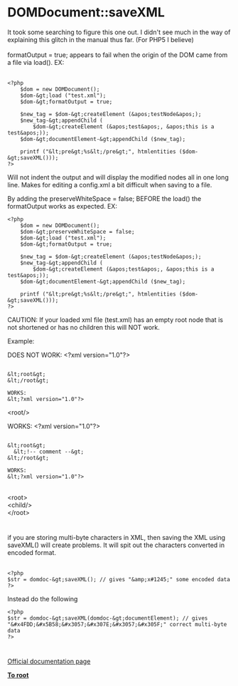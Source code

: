# DOMDocument::saveXML



It took some searching to figure this one out. I didn&apos;t see much in the way of explaining this glitch in the manual thus far. (For PHP5 I believe)<br><br>formatOutput = true; appears to fail when the origin of the DOM came from a file via load(). EX:<br><br>

```
<?php
    $dom = new DOMDocument();
    $dom-&gt;load ("test.xml");
    $dom-&gt;formatOutput = true;

    $new_tag = $dom-&gt;createElement (&apos;testNode&apos;);
    $new_tag-&gt;appendChild (
        $dom-&gt;createElement (&apos;test&apos;, &apos;this is a test&apos;));
    $dom-&gt;documentElement-&gt;appendChild ($new_tag);

    printf ("&lt;pre&gt;%s&lt;/pre&gt;", htmlentities ($dom-&gt;saveXML()));
?>
```


Will not indent the output and will display the modified nodes all in one long line. Makes for editing a config.xml a bit difficult when saving to a file.

By adding the preserveWhiteSpace = false; BEFORE the load() the formatOutput works as expected. EX:



```
<?php
    $dom = new DOMDocument();
    $dom-&gt;preserveWhiteSpace = false;
    $dom-&gt;load ("test.xml");
    $dom-&gt;formatOutput = true;

    $new_tag = $dom-&gt;createElement (&apos;testNode&apos;);
    $new_tag-&gt;appendChild (
        $dom-&gt;createElement (&apos;test&apos;, &apos;this is a test&apos;));
    $dom-&gt;documentElement-&gt;appendChild ($new_tag);

    printf ("&lt;pre&gt;%s&lt;/pre&gt;", htmlentities ($dom-&gt;saveXML()));
?>
```


CAUTION: If your loaded xml file (test.xml) has an empty root node that is not shortened or has no children this will NOT work.

Example:

DOES NOT WORK:
&lt;?xml version="1.0"?>
```

&lt;root&gt;
&lt;/root&gt;

WORKS:
&lt;?xml version="1.0"?>
```

&lt;root/&gt;

WORKS:
&lt;?xml version="1.0"?>
```

&lt;root&gt;
  &lt;!-- comment --&gt;
&lt;/root&gt;

WORKS:
&lt;?xml version="1.0"?>
```
<br>&lt;root&gt;<br>  &lt;child/&gt;<br>&lt;/root&gt;  

#

if you are storing multi-byte characters in XML, then saving the XML using saveXML() will create problems. It will spit out the characters converted in encoded format.<br><br>

```
<?php
$str = domdoc-&gt;saveXML(); // gives "&amp;x#1245;" some encoded data
?>
```


Instead do the following



```
<?php
$str = domdoc-&gt;saveXML(domdoc-&gt;documentElement); // gives "&#x4FDD;&#x5B58;&#x3057;&#x307E;&#x3057;&#x305F;" correct multi-byte data
?>
```
  

#

[Official documentation page](https://www.php.net/manual/en/domdocument.savexml.php)

**[To root](/README.md)**